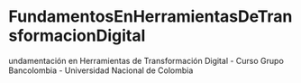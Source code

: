 # FundamentosEnHerramientasDeTransformacionDigital
undamentación en Herramientas de Transformación Digital - Curso Grupo Bancolombia - Universidad Nacional de Colombia
